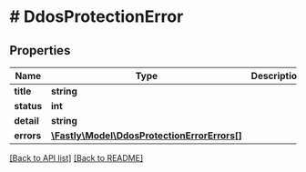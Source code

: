 # # DdosProtectionError

## Properties

Name | Type | Description | Notes
------------ | ------------- | ------------- | -------------
**title** | **string** |  | [optional] 
**status** | **int** |  | [optional] 
**detail** | **string** |  | [optional] 
**errors** | [**\Fastly\Model\DdosProtectionErrorErrors[]**](DdosProtectionErrorErrors.md) |  | [optional] 


[[Back to API list]](../../README.md#endpoints) [[Back to README]](../../README.md)
